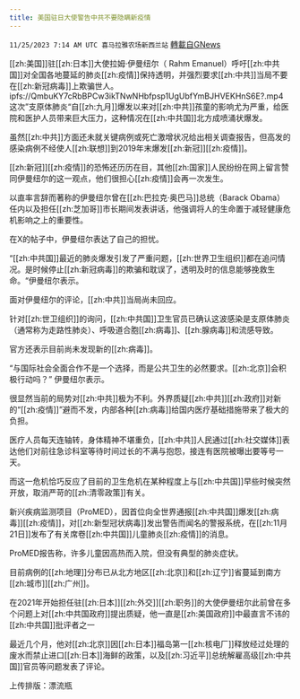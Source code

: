 ```yaml
---
title: 美国驻日大使警告中共不要隐瞒新疫情
---
```

`11/25/2023 7:14 AM UTC 喜马拉雅农场新西兰站` [轉載自GNews](https://gnews.org/articles/2035574)

[[zh:美国]]驻[[zh:日本]]大使拉姆·伊曼纽尔（ Rahm Emanuel）呼吁[[zh:中共国]]对全国各地蔓延的肺炎[[zh:疫情]]保持透明，并强烈要求[[zh:中共]]当局不要在[[zh:新冠病毒]]上欺骗世人。
ipfs://QmbuKY7cRbBPCw3ikTNwNHbfpsp1UgUbfYmBJHVEKHnS6E?.mp4
这次”支原体肺炎“自[[zh:九月]]爆发以来对[[zh:中共]]孩童的影响尤为严重，给医院和医护人员带来巨大压力，这种情况在[[zh:中共国]]北方成喷涌状爆发。

虽然[[zh:中共]]方面还未就关键病例或死亡激增状况给出相关调查报告，但高发的感染病例不经使人[[zh:联想]]到2019年末爆发[[zh:新冠]][[zh:疫情]]。

[[zh:新冠]][[zh:疫情]]的恐怖还历历在目，其他[[zh:国家]]人民纷纷在网上留言赞同伊曼纽尔的这一观点，他们很担心[[zh:疫情]]会再一次发生。

以直率言辞而著称的伊曼纽尔曾在[[zh:巴拉克·奥巴马]]总统（Barack Obama）任内以及担任[[zh:芝加哥]]市长期间发表讲话，他强调将人的生命置于减轻健康危机影响之上的重要性。

在X的帖子中，伊曼纽尔表达了自己的担忧。

“[[zh:中共国]]最近的肺炎爆发引发了严重问题，[[zh:世界卫生组织]]都在追问情况。是时候停止[[zh:新冠病毒]]的欺骗和耽误了，透明及时的信息能够挽救生命。“伊曼纽尔表示。

面对伊曼纽尔的评论，[[zh:中共]]当局尚未回应。

针对[[zh:世卫组织]]的询问，[[zh:中共国]]卫生官员已确认这波感染是支原体肺炎（通常称为走路性肺炎）、呼吸道合胞[[zh:病毒]]、[[zh:腺病毒]]和流感导致。

官方还表示目前尚未发现新的[[zh:病毒]]。

“与国际社会全面合作不是一个选择，而是公共卫生的必然要求。[[zh:北京]]会积极行动吗？” 伊曼纽尔表示。

很显然当前的局势对[[zh:中共]]极为不利。外界质疑[[zh:中共]][[zh:政府]]对新的“[[zh:疫情]]”避而不发，内部各种[[zh:病毒]]给国内医疗基础措施带来了极大的负担。

医疗人员每天连轴转，身体精神不堪重负，[[zh:中共]]人民通过[[zh:社交媒体]]表达他们对前往急诊科室等待时间过长的不满与抱怨，接连有医院被曝出要等号一天。

而这一危机恰巧反应了目前的卫生危机在某种程度上与[[zh:中共国]]早些时候突然开放，取消严苛的[[zh:清零政策]]有关。

新兴疾病监测项目（ProMED），因首位向全世界通报[[zh:中共国]]爆发[[zh:病毒]][[zh:疫情]]，对[[zh:新型冠状病毒]]发出警告而闻名的警报系统，在[[zh:11月21日]]发布了有关席卷[[zh:中共国]]儿童肺炎[[zh:疫情]]的消息。

ProMED报告称，许多儿童因高热而入院，但没有典型的肺炎症状。

目前病例的[[zh:地理]]分布已从北方地区[[zh:北京]]和[[zh:辽宁]]省蔓延到南方[[zh:城市]][[zh:广州]]。

在2021年开始担任驻[[zh:日本]][[zh:外交]][[zh:职务]]的大使伊曼纽尔此前曾在多个问题上对[[zh:中共国政府]]提出质疑，他一直是[[zh:美国政府]]中最直言不讳的[[zh:中共国]]批评者之一

最近几个月，他对[[zh:北京]]因[[zh:日本]]福岛第一[[zh:核电厂]]释放经过处理的废水而禁止进口[[zh:日本]]海鲜的政策，以及[[zh:习近平]]总统解雇高级[[zh:中共国]]官员等问题发表了评论。

上传排版：漂流瓶

